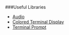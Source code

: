

###Useful Libraries
* [Audio](https://www.npmjs.com/package/audio-play)
* [Colored Terminal Display](https://www.npmjs.com/package/chalk)
* [Terminal Prompt](https://www.npmjs.com/package/inquirer)